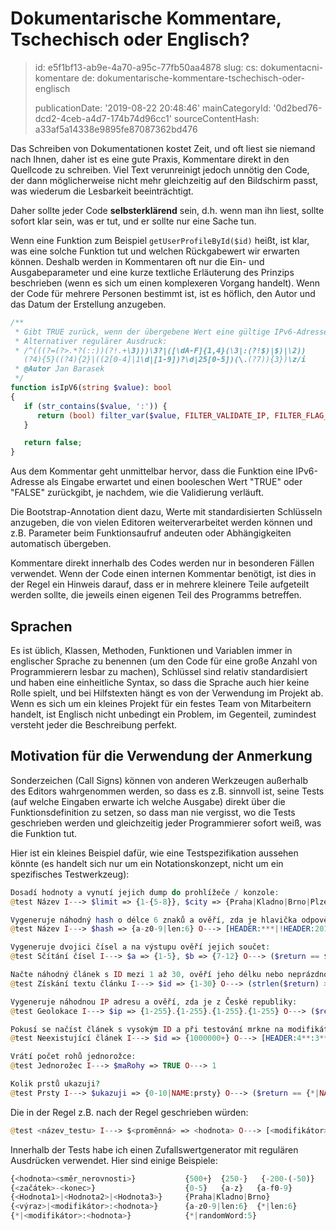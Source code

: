 Dokumentarische Kommentare, Tschechisch oder Englisch?
======================================================

> id: e5f1bf13-ab9e-4a70-a95c-77fb50aa4878
> slug:
> 	cs: dokumentacni-komentare
> 	de: dokumentarische-kommentare-tschechisch-oder-englisch
> 
> publicationDate: '2019-08-22 20:48:46'
> mainCategoryId: '0d2bed76-dcd2-4ceb-a4d7-174b74d96cc1'
> sourceContentHash: a33af5a14338e9895fe87087362bd476

Das Schreiben von Dokumentationen kostet Zeit, und oft liest sie niemand nach Ihnen, daher ist es eine gute Praxis, Kommentare direkt in den Quellcode zu schreiben. Viel Text verunreinigt jedoch unnötig den Code, der dann möglicherweise nicht mehr gleichzeitig auf den Bildschirm passt, was wiederum die Lesbarkeit beeinträchtigt.

Daher sollte jeder Code **selbsterklärend** sein, d.h. wenn man ihn liest, sollte sofort klar sein, was er tut, und er sollte nur eine Sache tun.

Wenn eine Funktion zum Beispiel `getUserProfileById($id)` heißt, ist klar, was eine solche Funktion tut und welchen Rückgabewert wir erwarten können. Deshalb werden in Kommentaren oft nur die Ein- und Ausgabeparameter und eine kurze textliche Erläuterung des Prinzips beschrieben (wenn es sich um einen komplexeren Vorgang handelt). Wenn der Code für mehrere Personen bestimmt ist, ist es höflich, den Autor und das Datum der Erstellung anzugeben.

```php
/**
 * Gibt TRUE zurück, wenn der übergebene Wert eine gültige IPv6-Adresse ist
 * Alternativer regulärer Ausdruck:
 * /^(((?=(?>.*?(::))(?!.+\3)))\3?|([\dA-F]{1,4}(\3|:(?!$)|$)|\2))
   (?4){5}((?4){2}|((2[0-4]|1\d|[1-9])?\d|25[0-5])(\.(?7)){3})\z/i
 * @Autor Jan Barasek
 */
function isIpV6(string $value): bool
{
   if (str_contains($value, ':')) {
      return (bool) filter_var($value, FILTER_VALIDATE_IP, FILTER_FLAG_IPV6);
   }

   return false;
}
```

Aus dem Kommentar geht unmittelbar hervor, dass die Funktion eine IPv6-Adresse als Eingabe erwartet und einen booleschen Wert "TRUE" oder "FALSE" zurückgibt, je nachdem, wie die Validierung verläuft.

Die Bootstrap-Annotation dient dazu, Werte mit standardisierten Schlüsseln anzugeben, die von vielen Editoren weiterverarbeitet werden können und z.B. Parameter beim Funktionsaufruf andeuten oder Abhängigkeiten automatisch übergeben.

Kommentare direkt innerhalb des Codes werden nur in besonderen Fällen verwendet. Wenn der Code einen internen Kommentar benötigt, ist dies in der Regel ein Hinweis darauf, dass er in mehrere kleinere Teile aufgeteilt werden sollte, die jeweils einen eigenen Teil des Programms betreffen.

Sprachen
--------------

Es ist üblich, Klassen, Methoden, Funktionen und Variablen immer in englischer Sprache zu benennen (um den Code für eine große Anzahl von Programmierern lesbar zu machen), Schlüssel sind relativ standardisiert und haben eine einheitliche Syntax, so dass die Sprache auch hier keine Rolle spielt, und bei Hilfstexten hängt es von der Verwendung im Projekt ab. Wenn es sich um ein kleines Projekt für ein festes Team von Mitarbeitern handelt, ist Englisch nicht unbedingt ein Problem, im Gegenteil, zumindest versteht jeder die Beschreibung perfekt.

Motivation für die Verwendung der Anmerkung
-------------------

Sonderzeichen (Call Signs) können von anderen Werkzeugen außerhalb des Editors wahrgenommen werden, so dass es z.B. sinnvoll ist, seine Tests (auf welche Eingaben erwarte ich welche Ausgabe) direkt über die Funktionsdefinition zu setzen, so dass man nie vergisst, wo die Tests geschrieben werden und gleichzeitig jeder Programmierer sofort weiß, was die Funktion tut.

Hier ist ein kleines Beispiel dafür, wie eine Testspezifikation aussehen könnte (es handelt sich nur um ein Notationskonzept, nicht um ein spezifisches Testwerkzeug):

```php
Dosadí hodnoty a vynutí jejich dump do prohlížeče / konzole:
@test Název I---> $limit => {1-{5-8}}, $city => {Praha|Kladno|Brno|Plzeň} O---> [DUMP]

Vygeneruje náhodný hash o délce 6 znaků a ověří, zda je hlavička odpovědi jakákoli, kromě 201:
@test Název I---> $hash => {a-z0-9|len:6} O---> [HEADER:***|!HEADER:201]

Vygeneruje dvojici čísel a na výstupu ověří jejich součet:
@test Sčítání čísel I---> $a => {1-5}, $b => {7-12} O---> ($return == $a+$b)

Načte náhodný článek s ID mezi 1 až 30, ověří jeho délku nebo neprázdnost:
@test Získání textu článku I---> $id => {1-30} O---> (strlen($return) > 64 || $return != NULL)

Vygeneruje náhodnou IP adresu a ověří, zda je z České republiky:
@test Geolokace I---> $ip => {1-255}.{1-255}.{1-255}.{1-255} O---> ($return['Land'] == 'DE')

Pokusí se načíst článek s vysokým ID a při testování mrkne na modifikátory (filtry):
@test Neexistující článek I---> $id => {1000000+} O---> [HEADER:4**:3**|NOCONTENT]

Vrátí počet rohů jednorožce:
@test Jednorožec I---> $maRohy => TRUE O---> 1

Kolik prstů ukazuji?
@test Prsty I---> $ukazuji => {0-10|NAME:prsty} O---> ($return == {*|NAME:prsty})
```

Die in der Regel z.B. nach der Regel geschrieben würden:

```php
@test <název_testu> I---> $<proměnná> => <hodnota> O---> [<modifikátor>:<hodnota>] (<výraz_platnosti>)
```

Innerhalb der Tests habe ich einen Zufallswertgenerator mit regulären Ausdrücken verwendet.
Hier sind einige Beispiele:

```php
{<hodnota><směr_nerovnosti>}           {500+}  {250-}   {-200-(-50)}
{<začátek>-<konec>}                    {0-5}   {a-z}   {a-f0-9}
{<Hodnota1>|<Hodnota2>|<Hodnota3>}     {Praha|Kladno|Brno}
{<výraz>|<modifikátor>:<hodnota>}      {a-z0-9|len:6}  {*|len:6}
{*|<modifikátor>:<hodnota>}            {*|randomWord:5}
```
